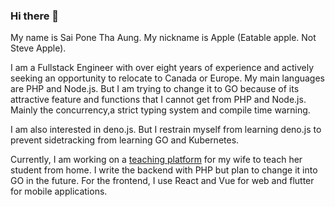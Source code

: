 ### Hi there 👋

My name is Sai Pone Tha Aung. My nickname is Apple (Eatable apple. Not Steve Apple).

I am a Fullstack Engineer with over eight years of experience and actively seeking an opportunity to relocate to Canada or Europe.
My main languages are PHP and Node.js. But I am trying to change it to GO because of its attractive feature and functions that I cannot get from PHP and Node.js. Mainly the concurrency,a strict typing system and compile time warning.

I am also interested in deno.js. But I restrain myself from learning deno.js to prevent sidetracking from learning GO and Kubernetes.

Currently, I am working on a [teaching platform](https://github.com/Meaple-Education/) for my wife to teach her student from home.
I write the backend with PHP but plan to change it into GO in the future.
For the frontend, I use React and Vue for web and flutter for mobile applications.
<!--
**saiponethaaung/saiponethaaung** is a ✨ _special_ ✨ repository because its `README.md` (this file) appears on your GitHub profile.

Here are some ideas to get you started:

- 🔭 I’m currently working on ...
- 🌱 I’m currently learning ...
- 👯 I’m looking to collaborate on ...
- 🤔 I’m looking for help with ...
- 💬 Ask me about ...
- 📫 How to reach me: ...
- 😄 Pronouns: ...
- ⚡ Fun fact: ...
-->
